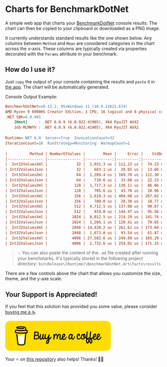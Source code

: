 # Charts for BenchmarkDotNet

A simple web app that charts your [BenchmarkDotNet](https://benchmarkdotnet.org/) console results. The chart can then be copied to your clipboard or downloaded as a PNG image.

It currently understands standard results like the one shown below. Any columns between `Method` and `Mean` are considered categories in the chart across the x-axis. These columns are typically created via properties decorated with the `Params` attribute in your benchmark.


## How do I use it?
Just `copy` the output of your console containing the results and `paste` it in [the app](https://chartbenchmark.net/). The chart will be automatically generated.

Console Output Example:
```ini
BenchmarkDotNet=v0.13.2, OS=Windows 11 (10.0.22621.674)
AMD Ryzen 9 6900HS Creator Edition, 1 CPU, 16 logical and 8 physical cores
.NET SDK=6.0.401
    [Host]     : .NET 6.0.9 (6.0.922.41905), X64 RyuJIT AVX2
    Job-MLMWYV : .NET 6.0.9 (6.0.922.41905), X64 RyuJIT AVX2

Runtime=.NET 6.0  Server=True  InvocationCount=32
IterationCount=10  RunStrategy=Monitoring  WarmupCount=1

|          Method | NumberOfValues |        Mean |     Error |    StdDev |
|---------------- |--------------- |------------:|----------:|----------:|
|  Int32ValuesXml |             32 |  1,031.3 us | 112.23 us |  74.23 us |
| Int32ValuesJson |             32 |    683.1 us |  20.65 us |  13.66 us |
|  Int32ValuesXml |             64 |  1,289.4 us | 169.78 us | 112.30 us |
| Int32ValuesJson |             64 |    710.6 us |  33.60 us |  22.23 us |
|  Int32ValuesXml |            128 |  1,717.3 us | 130.11 us |  86.06 us |
| Int32ValuesJson |            128 |    705.6 us |  43.78 us |  28.96 us |
|  Int32ValuesXml |            256 |  2,619.3 us | 404.60 us | 267.62 us |
| Int32ValuesJson |            256 |    780.0 us |  28.38 us |  18.77 us |
|  Int32ValuesXml |            512 |  4,712.5 us | 137.08 us |  90.67 us |
| Int32ValuesJson |            512 |    919.8 us | 144.47 us |  95.56 us |
|  Int32ValuesXml |           1024 |  8,012.5 us | 214.29 us | 141.74 us |
| Int32ValuesJson |           1024 |  1,266.1 us | 120.41 us |  79.65 us |
|  Int32ValuesXml |           2048 | 14,420.2 us | 261.61 us | 173.04 us |
| Int32ValuesJson |           2048 |  1,673.8 us |  93.54 us |  61.87 us |
|  Int32ValuesXml |           4096 | 27,582.6 us | 249.89 us | 165.29 us |
| Int32ValuesJson |           4096 |  2,732.6 us | 259.02 us | 171.33 us |
```

> 💡 You can also paste the content of the `.md` file created after running your benchmarks. It's typically stored in the following project directory: `bin\Release\[Runtime]\BenchmarkDotNet.Artifacts\results`

There are a few controls above the chart that allows you customize the size, theme, and the y-axe scale. 

## Your Support is Appreciated!
If you feel that this solution has provided you some value, please consider [buying me a ☕][BuyMeACoffee].

[![Buy me a coffee][BuyMeACoffeeButton]][BuyMeACoffee]

Your ⭐ on [this repository][Repository] also helps! Thanks! 🖖🙂


[Repository]: https://github.com/yv989c/ChartsForBenchmarkDotNet
[BuyMeACoffee]: https://www.buymeacoffee.com/yv989c
[BuyMeACoffeeButton]: /images/bmc-48.svg
